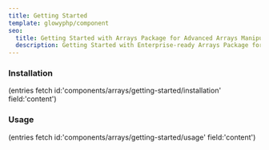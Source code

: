 ```yaml
---
title: Getting Started
template: glowyphp/component
seo:
  title: Getting Started with Arrays Package for Advanced Arrays Manipulations
  description: Getting Started with Enterprise-ready Arrays Package for working with arrays, allowing you to chain multiple arrays operations together using a more readable syntax compared to traditional PHP arrays functions
---
```


### Installation

(entries fetch id:'components/arrays/getting-started/installation' field:'content')

### Usage

(entries fetch id:'components/arrays/getting-started/usage' field:'content')
